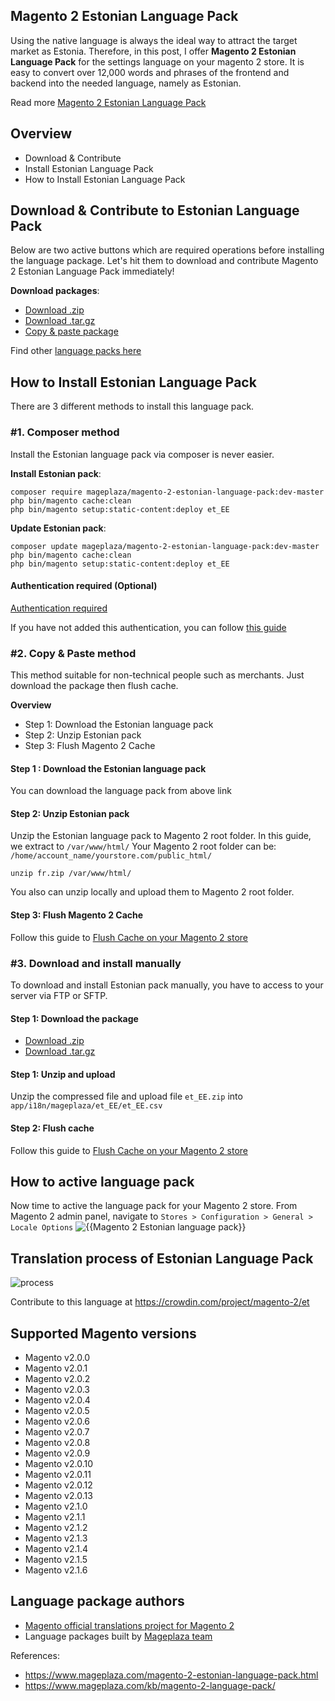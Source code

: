 ## Magento 2 Estonian Language Pack

Using the native language is always the ideal way to attract the target market as Estonia. Therefore, in this post, I offer **Magento 2 Estonian Language Pack** for the settings language on your magento 2 store. It is easy to convert over 12,000 words and phrases of the frontend and backend into the needed language, namely as Estonian.

Read more [Magento 2 Estonian Language Pack](https://www.mageplaza.com/magento-2-estonian-language-pack.html)


## Overview

- Download & Contribute
- Install Estonian Language Pack
- How to Install Estonian Language Pack

## Download & Contribute to Estonian Language Pack

Below are two active buttons which are required operations before installing the language package. Let's hit them to download and contribute Magento 2 Estonian Language Pack immediately!

**Download packages**:

- [Download .zip](https://github.com/mageplaza/magento-2-estonian-language-pack/archive/master.zip)
- [Download .tar.gz](https://github.com/mageplaza/magento-2-estonian-language-pack/tarball/master)
- [Copy & paste package](https://crowdin.com/project/magento-2/et.zip)


Find other [language packs here]({https://www.mageplaza.com/kb/magento-2-language-pack/)

## How to Install Estonian Language Pack

There are 3 different methods to install this language pack.

### #1. Composer method
Install the Estonian language pack via composer is never easier.

**Install Estonian pack**:

```
composer require mageplaza/magento-2-estonian-language-pack:dev-master
php bin/magento cache:clean
php bin/magento setup:static-content:deploy et_EE

```


**Update  Estonian pack**:

```
composer update mageplaza/magento-2-estonian-language-pack:dev-master
php bin/magento cache:clean
php bin/magento setup:static-content:deploy et_EE

```

#### Authentication required (Optional)

[Authentication required](https://i.imgur.com/dmryiPk.png)

If you have not added this authentication, you can follow [this guide](http://devdocs.magento.com/guides/v2.0/install-gde/prereq/connect-auth.html)


### #2. Copy & Paste method

This method suitable for non-technical people such as merchants. Just download the package then flush cache.

**Overview**

- Step 1: Download the Estonian language pack
- Step 2: Unzip Estonian pack
- Step 3: Flush Magento 2 Cache

#### Step 1 : Download the Estonian language pack

You can download the language pack from above link

#### Step 2: Unzip Estonian pack

Unzip the Estonian language pack to Magento 2 root folder. In this guide, we extract to `/var/www/html/`
Your Magento 2 root folder can be: `/home/account_name/yourstore.com/public_html/`

```
unzip fr.zip /var/www/html/
```

You also can unzip locally and upload them to Magento 2 root folder.

#### Step 3: Flush Magento 2 Cache

Follow this guide to [Flush Cache on your Magento 2 store](https://www.mageplaza.com/kb/how-flush-enable-disable-cache.html)


### #3. Download and install manually

To download and install Estonian pack manually, you have to access to your server via FTP or SFTP.

#### Step 1: Download the package

- [Download .zip](https://github.com/mageplaza/magento-2-estonian-language-pack/archive/master.zip)
- [Download .tar.gz](https://github.com/mageplaza/magento-2-estonian-language-pack/tarball/master)

#### Step 1: Unzip and upload

Unzip the compressed file and upload file `et_EE.zip` into `app/i18n/mageplaza/et_EE/et_EE.csv`

#### Step 2: Flush cache

Follow this guide to [Flush Cache on your Magento 2 store](https://www.mageplaza.com/kb/how-flush-enable-disable-cache.html)


## How to active language pack

Now time to active the language pack for your Magento 2 store. From Magento 2 admin panel, navigate to `Stores > Configuration > General > Locale Options`
![{{Magento 2 Estonian language pack}}](https://i.imgur.com/aPSUA0l.png)


## Translation process of Estonian Language Pack
![process](http://progressed.io/bar/80)

Contribute to this language at https://crowdin.com/project/magento-2/et

## Supported Magento versions

- Magento v2.0.0
- Magento v2.0.1
- Magento v2.0.2
- Magento v2.0.3
- Magento v2.0.4
- Magento v2.0.5
- Magento v2.0.6
- Magento v2.0.7
- Magento v2.0.8
- Magento v2.0.9
- Magento v2.0.10
- Magento v2.0.11
- Magento v2.0.12
- Magento v2.0.13
- Magento v2.1.0
- Magento v2.1.1
- Magento v2.1.2
- Magento v2.1.3
- Magento v2.1.4
- Magento v2.1.5
- Magento v2.1.6



## Language package authors

- [Magento official translations project for Magento 2](https://crowdin.com/project/magento-2)
- Language packages built by [Mageplaza team](https://www.mageplaza.com/)


References:
- https://www.mageplaza.com/magento-2-estonian-language-pack.html
- https://www.mageplaza.com/kb/magento-2-language-pack/